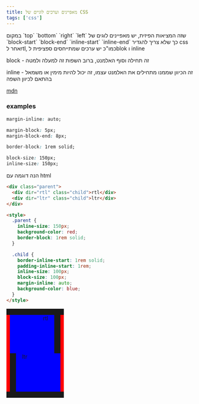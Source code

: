 ```yaml
---
title: מאפיינים וערכים לוגיים של CSS
tags: ['css']
---
```


<script setup>
  import PostHeader from './../components/PostHeader.vue'
</script>
<PostHeader :frontmatter="$frontmatter" />
במקום `top` `bottom` `right` `left` שזה המציאות הפיזית, יש מאפיינים לוגים של `block-start` `block-end` `inline-start` `inline-end` כך שלא צריך להגדיר css אחר לrtl, כמו"כ יש ערכים שמתייחסים ספציפית לblok ו inline

block - זה תחילה וסוף האלמנט,
ברוב השפות זה למעלה ולמטה

inline - זה הכיוון שממנו מתחילים את האלמנט עצמו,
זה יכול להיות מימין או משמאל בהתאם לכיוון השפה

[mdn](https://developer.mozilla.org/en-US/docs/Web/CSS/CSS_logical_properties_and_values#reference)

### examples

```css
margin-inline: auto;

margin-block: 5px;
margin-block-end: 8px;

border-block: 1rem solid;

block-size: 150px;
inline-size: 150px;
```

הנה דוגמה עם html

```html
<div class="parent">
  <div dir="rtl" class="child">rtl</div>
  <div dir="ltr" class="child">ltr</div>
</div>

<style>
  .parent {
    inline-size: 150px;
    background-color: red;
    border-block: 1rem solid;
  }

  .child {
    border-inline-start: 1rem solid;
    padding-inline-start: 1rem;
    inline-size: 100px;
    block-size: 100px;
    margin-inline: auto;
    background-color: blue;
  }
</style>
```

<div class="parent">
  <div dir="rtl" class="child">rtl</div>
  <div dir="ltr" class="child">ltr</div>
</div>

<style>
  .parent {
    inline-size: 150px;
    background-color: red;
    border-block: 1rem solid;
  }

  .child {
    border-inline-start: 1rem solid;
    padding-inline-start: 1rem;
    inline-size: 100px;
    block-size: 100px;
    margin-inline: auto;
    background-color: blue;
  }
</style>
